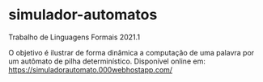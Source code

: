 # simulador-automatos
Trabalho de Linguagens Formais 2021.1

O objetivo é ilustrar de forma dinâmica a computação de uma palavra por um autômato de pilha determinístico.
Disponível online em: https://simuladorautomato.000webhostapp.com/
